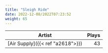 ```yaml
---
title: "Sleigh Ride"
date: 2022-12-08/2022T07:23:52
weight: 65
---
```




 Artist | Plays 
----- | -----:
[Air Supply]({{< ref "a2618">}}) | 43

